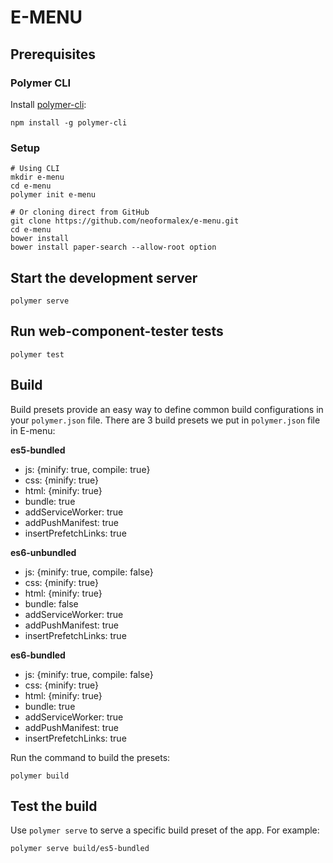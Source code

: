 # E-MENU

## Prerequisites

### Polymer CLI

Install [polymer-cli](https://github.com/Polymer/polymer-cli):

    npm install -g polymer-cli

### Setup

    # Using CLI
    mkdir e-menu
    cd e-menu
    polymer init e-menu

    # Or cloning direct from GitHub
    git clone https://github.com/neoformalex/e-menu.git
    cd e-menu
    bower install
    bower install paper-search --allow-root option

## Start the development server

    polymer serve

## Run web-component-tester tests

    polymer test

## Build

Build presets provide an easy way to define common build configurations in your `polymer.json` file. There are 3 build presets we put in `polymer.json` file in E-menu:

**es5-bundled**

- js: {minify: true, compile: true}
- css: {minify: true}
- html: {minify: true}
- bundle: true
- addServiceWorker: true
- addPushManifest: true
- insertPrefetchLinks: true

**es6-unbundled**

- js: {minify: true, compile: false}
- css: {minify: true}
- html: {minify: true}
- bundle: false
- addServiceWorker: true
- addPushManifest: true
- insertPrefetchLinks: true

**es6-bundled**

- js: {minify: true, compile: false}
- css: {minify: true}
- html: {minify: true}
- bundle: true
- addServiceWorker: true
- addPushManifest: true
- insertPrefetchLinks: true

Run the command to build the presets:

    polymer build

## Test the build

Use `polymer serve` to serve a specific build preset of the app. For example:

    polymer serve build/es5-bundled
